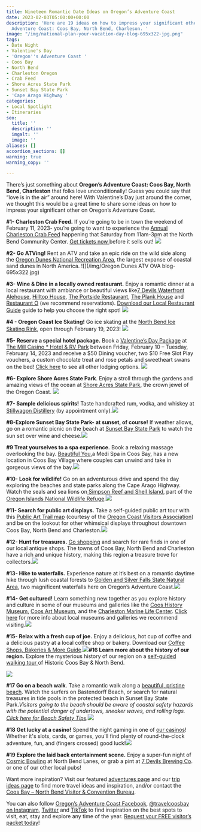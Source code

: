 ```yaml
---
title: Nineteen Romantic Date Ideas on Oregon’s Adventure Coast
date: 2023-02-03T05:00:00+00:00
description: 'Here are 19 ideas on how to impress your significant other on Oregon’s
  Adventure Coast: Coos Bay, North Bend, Charleson. '
image: "/img/national-plan-your-vacation-day-blog-695x322-jpg.png"
tags:
- Date Night
- Valentine's Day
- 'Oregon''s Adventure Coast '
- Coos Bay
- North Bend
- Charleston Oregon
- Crab Feed
- Shore Acres State Park
- Sunset Bay State Park
- 'Cape Arago Highway '
categories:
- Local Spotlight
- Itineraries
seo:
  title: ''
  description: ''
  imgalt: ''
  image: ''
aliases: []
accordion_sections: []
warning: true
warning_copy: ''

---
```

There’s just something about **Oregon’s Adventure Coast: Coos Bay, North Bend, Charleston** that folks love unconditionally! Guess you could say that “love is in the air” around here! With Valentine’s Day just around the corner, we thought this would be a great time to share some ideas on how to impress your significant other on Oregon’s Adventure Coast.

**#1- Charleston Crab Feed.** If you’re going to be in town the weekend of February 11, 2023- you’re going to want to experience the [Annual Charleston Crab Feed](https://www.oregonsadventurecoast.com/event/annual-charleston-crab-feed/) happening that Saturday from 11am-3pm at the North Bend Community Center. [Get tickets now ](https://www.eventbrite.com/e/38th-annual-charleston-crab-feed-tickets-489128946847)before it sells out!
![](/img/_crab-feed-oregon-coast-blog-695x322-jpg.jpg)

**#2- Go ATVing!** Rent an ATV and take an epic ride on the wild side along the [Oregon Dunes National Recreation Area](https://www.stateparks.com/oregon_dunes.html), the largest expanse of coastal sand dunes in North America. ![](/img/Oregon Dunes ATV OVA blog-695x322.jpg)

**#3- Wine & Dine in a locally owned restaurant.** Enjoy a romantic dinner at a local restaurant with ambiance or beautiful views like[7 Devils Waterfront Alehouse](https://7devilsbrewery.com/waterfront-ale-house/), [Hilltop House](https://hilltophouserestaurant.com/), [The Portside Restaurant](https://www.facebook.com/PortsideRestaurant/), [The Plank House](https://www.themillcasino.com/dining/plank-house/) and [Restaurant O](http://restauranto.us/) (we recommend reservations). [Download our Local Restaurant Guide](https://www.oregonsadventurecoast.com/img/Restaurants-BOOKLET.pdf) guide to help you choose the right spot!
![](/img/oregon-coast-date-ideas-blog-695x322-jpg.png)

**#4 - Oregon Coast Ice Skating!** Go ice skating at the [North Bend Ice Skating Rink](https://www.facebook.com/NorthBendIceSkatingRink), open through February 19, 2023!
![](/img/ice-skating-oregon-coast-695x322-jpg.jpg)

**#5- Reserve a special hotel package.** Book a [Valentine’s Day Package](https://www.themillcasino.com/accommodations/packages/) at [The Mill Casino * Hotel & RV Park](https://www.themillcasino.com/) between Friday, February 10 – Tuesday, February 14, 2023 and receive a $50 Dining voucher, two $10 Free Slot Play vouchers, a custom chocolate treat and rose petals and sweetheart swans on the bed! [Click here](https://www.oregonsadventurecoast.com/lodging/) to see all other lodging options.
![](/img/_mill-casino-valentines-blog-695x322-jpg.jpg)

**#6- Explore Shore Acres State Park**. Enjoy a stroll through the gardens and amazing views of the ocean at [Shore Acres State Park](https://oregonstateparks.org/index.cfm?do=parkPage.dsp_parkPage&parkId=68), the crown jewel of the Oregon Coast.
![](/img/shore-acres-blog-695x322-jpg.jpg)

**#7- Sample delicious spirits!** Taste handcrafted rum, vodka, and whiskey at [Stillwagon Distillery](http://stillwagondistillery.com/) (by appointment only).![](/img/whiskey-tasting-distillery-blog-695x322-jpg.jpg)

**#8-Explore Sunset Bay State Park- at sunset, of course!** If weather allows, go on a romantic picnic on the beach at [Sunset Bay State Park](https://www.oregonsadventurecoast.com/state-parks-and-national-lands/) to watch the sun set over wine and cheese.![](/img/earth-day-sunset-beach-blog-695x322-jpg.jpg)

**#9 Treat yourselves to a spa experience.** Book a relaxing massage overlooking the bay.  [Beautiful You](https://www.beautifulyou-pnw.com/),a Medi Spa in Coos Bay, has a new location in Coos Bay Village where couples can unwind and take in gorgeous views of the bay.![](/img/spa-coos-bay-blog-695x322-jpg.jpg)

**#10- Look for wildlife!** Go on an adventurous drive and spend the day exploring the beaches and state parks along the Cape Arago Highway. Watch the seals and sea lions on[ Simpson Reef and Shell Island](https://www.shareoregon.com/things-to-do/en/listings/126105-simpson-reef-and-shell-island-oregon-islands-nwr), part of the[ Oregon Islands National Wildlife Refuge](https://www.fws.gov/refuge/oregon_islands/).![](/img/shell-island-wildlife-oregon-coast-blog-695x322-jpg.jpg)

**#11- Search for public art displays.** Take a self-guided public art tour with this [Public Art Trail map](https://visittheoregoncoast.com/oregon-coast-public-art-trail/) (courtesy of the [Oregon Coast Visitors Association](https://visittheoregoncoast.com/)) and be on the lookout for other whimsical displays throughout downtown Coos Bay, North Bend and Charleston.![](/img/washed-ashore-art-coos-bay-blog-695x322-jpg.jpg)

**#12- Hunt for treasures.**  [Go shopping](https://www.oregonsadventurecoast.com/shopping/) and search for rare finds in one of our local antique shops. The towns of Coos Bay, North Bend and Charleston have a rich and unique history, making this region a treasure trove for collectors.![](/img/shopping-blog-695x322-jpg.jpg)

**#13- Hike to waterfalls.** Experience nature at it’s best on a romantic daytime hike through lush coastal forests to [Golden and Silver Falls State Natural Area](https://www.oregonsadventurecoast.com/blog/2016-02-05-adventure-spotlight-golden-and-silver-falls/), two magnificent waterfalls here on Oregon’s Adventure Coast.![](/img/golden-silver-falls-695x322-jpg.jpg)

**#14- Get cultured!** Learn something new together as you explore history and culture in some of our museums and galleries like the [Coos History Museum](https://www.oregonsadventurecoast.com/blog/oregon-s-adventure-coast-spotlight-coos-history-museum/), [Coos Art Museum](https://www.coosart.org/), and the [Charleston Marine Life Center](http://www.charlestonmarinelifecenter.com/). [Click here](https://oregonsadventurecoast.com/art-history-culture/) for more info about local museums and galleries we recommend visiting.![](/img/coos-history-museum-blog-695x322-jpg.png)

**#15- Relax with a fresh cup of joe.** Enjoy a delicious, hot cup of coffee and a delicious pastry at a local coffee shop or bakery. Download our [Coffee Shops, Bakeries & More Guide](https://www.oregonsadventurecoast.com/img/coffeeshops-bakery.pdf).![](/img/coffee-oregon-coast-695x322-jpg.jpg)**#16 Learn more about the history of our region.** Explore the mysterious history of our region on a [self-guided walking tour ](https://www.oregonsadventurecoast.com/blog/trip-idea-a-walking-tour-of-historic-coos-bay-north-bend/)of Historic Coos Bay & North Bend.

![](/img/coos-bay-road-trip-checklist-blog-695x322-jpg.png)

**#17 Go on a beach walk**. Take a romantic walk along a [beautiful, pristine beach](https://www.oregonsadventurecoast.com/undeveloped-beaches/). Watch the surfers on Bastendorff Beach, or search for natural treasures in tide pools in the protected beach in Sunset Bay State Park._Visitors going to the beach should be aware of coastal safety hazards with the potential danger of undertows, sneaker waves, and rolling logs._ [_Click here for Beach Safety Tips_](https://oregonsadventurecoast.com/blog/eight-ways-to-stay-safe-on-the-beaches-along-the-oregon-coast/)_._![](/img/_romantic-ideas-oregon-coast-blog-695x322-jpg.png)

**#18 Get lucky at a casino!** Spend the night gaming in one of [our casinos](https://oregonsadventurecoast.netlify.app/blog/try-your-luck-on-oregon-s-adventure-coast/)! Whether it's slots, cards, or games, you'll find plenty of round-the-clock adventure, fun, and (fingers crossed) good luck!![](/img/casino-date-oregon-coast-695x322-jpg.jpg)

**#19 Explore the laid back entertainment scene.** Enjoy a super-fun night of [Cosmic Bowling](https://northbendlanes.com/Bowling/Cosmic-Bowling) at North Bend Lanes, or grab a pint at [7 Devils Brewing Co](https://www.7devilsbrewery.com). or one of our other local pubs!

Want more inspiration? Visit our featured [adventures page](https://www.oregonsadventurecoast.com/adventures) and our [trip ideas page](https://www.oregonsadventurecoast.com/tripideas) to find more travel ideas and inspiration, and/or contact the [Coos Bay – North Bend Visitor & Convention Bureau](https://www.oregonsadventurecoast.com/contact/).

You can also follow [Oregon’s Adventure Coast Facebook](https://www.facebook.com/OregonsAdventureCoast/), [@travelcoosbay on Instagram](https://www.instagram.com/travelcoosbay/), [Twitter](https://twitter.com/travelcoosbay?lang=en) and [TikTok](https://www.tiktok.com/@oregonsadventurecoast?lang=en) to find inspiration on the best spots to visit, eat, stay and explore any time of the year. [Request your FREE visitor’s packet today](https://www.oregonsadventurecoast.com/contact/#contactform)!
